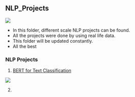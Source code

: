 ## **NLP_Projects**

![](https://canopylab.com/wp-content/uploads/2019/11/shutterstock_1455391502-2.jpg)


- In this folder, different scale NLP projects can be found.
- All the projects were done by using real life data.
- This folder will be updated constantly.
- All the best 

### NLP Projects

1. [BERT for Text Classification](https://github.com/kb1907/NLP_Projects/blob/main/BERT/BERT_for_Text_Classification_with_TensorFlow.ipynb)

![](https://miro.medium.com/max/1248/1*S5CdrFyfZvTIfNfS3oqo1A.png)

2. 








